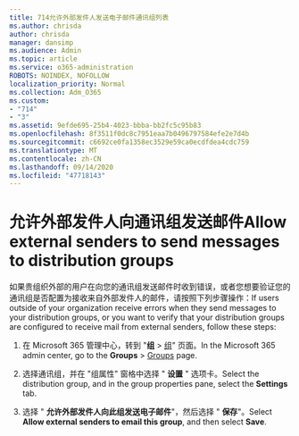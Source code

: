 ```yaml
---
title: 714允许外部发件人发送电子邮件通讯组列表
ms.author: chrisda
author: chrisda
manager: dansimp
ms.audience: Admin
ms.topic: article
ms.service: o365-administration
ROBOTS: NOINDEX, NOFOLLOW
localization_priority: Normal
ms.collection: Adm_O365
ms.custom:
- "714"
- "3"
ms.assetid: 9efde695-25b4-4023-bbba-bb2fc5c95b83
ms.openlocfilehash: 8f3511f0dc8c7951eaa7b0496797584efe2e7d4b
ms.sourcegitcommit: c6692ce0fa1358ec3529e59ca0ecdfdea4cdc759
ms.translationtype: MT
ms.contentlocale: zh-CN
ms.lasthandoff: 09/14/2020
ms.locfileid: "47718143"
---
```

# <a name="allow-external-senders-to-send-messages-to-distribution-groups"></a><span data-ttu-id="00e32-102">允许外部发件人向通讯组发送邮件</span><span class="sxs-lookup"><span data-stu-id="00e32-102">Allow external senders to send messages to distribution groups</span></span>

<span data-ttu-id="00e32-103">如果贵组织外部的用户在向您的通讯组发送邮件时收到错误，或者您想要验证您的通讯组是否配置为接收来自外部发件人的邮件，请按照下列步骤操作：</span><span class="sxs-lookup"><span data-stu-id="00e32-103">If users outside of your organization receive errors when they send messages to your distribution groups, or you want to verify that your distribution groups are configured to receive mail from external senders, follow these steps:</span></span>

1. <span data-ttu-id="00e32-104">在 Microsoft 365 管理中心，转到 "**组**  >  [组](https://portal.office.com/adminportal/home#/groups)" 页面。</span><span class="sxs-lookup"><span data-stu-id="00e32-104">In the Microsoft 365 admin center, go to the **Groups** > [Groups](https://portal.office.com/adminportal/home#/groups) page.</span></span>  

2. <span data-ttu-id="00e32-105">选择通讯组，并在 "组属性" 窗格中选择 " **设置** " 选项卡。</span><span class="sxs-lookup"><span data-stu-id="00e32-105">Select the distribution group, and in the group properties pane, select the **Settings** tab.</span></span>

3. <span data-ttu-id="00e32-106">选择 " **允许外部发件人向此组发送电子邮件**"，然后选择 " **保存**"。</span><span class="sxs-lookup"><span data-stu-id="00e32-106">Select **Allow external senders to email this group**, and then select **Save**.</span></span>
